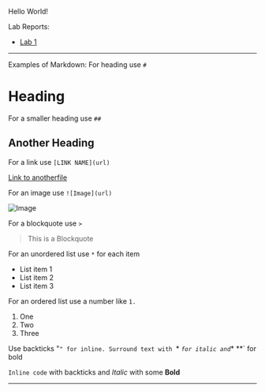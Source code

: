 Hello World!

Lab Reports:
* [Lab 1](https://oowretep.github.io/cse15l-lab-reports/lab1/lab1.html)

--- 
Examples of Markdown:
For heading use `#`

# Heading

For a smaller heading use `##`

## Another Heading

For a link use `[LINK NAME](url)`

[Link to anotherfile](https://oowretep.github.io/cse15l-lab-reports/anotherfile.html) 

For an image use `![Image](url)`

![Image](https://www.google.com/search?client=firefox-b-1-d&sca_esv=597555770&q=github+logo&tbm=isch&source=lnms&sa=X&ved=2ahUKEwjTx7fj7tWDAxV1PUQIHe-JARYQ0pQJegQIDhAB&biw=1512&bih=831&dpr=2#imgrc=thYE3r73bm1jUM)

For a blockquote use `>`

 > This is a Blockquote


For an unordered list use `*` for each item

* List item 1
* List item 2
* List item 3


For an ordered list use a number like `1.`

1. One
2. Two
3. Three

Use backticks "`" for inline.
Surround text with `* *` for italic and `** **` for bold

`Inline code` with backticks and *Italic* with some **Bold**

--- 
